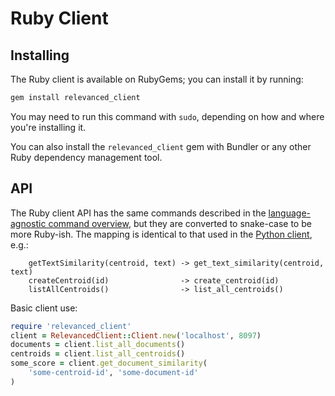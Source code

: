# Ruby Client

## Installing

The Ruby client is available on RubyGems; you can install it by running:

```bash
gem install relevanced_client
```

You may need to run this command with `sudo`, depending on how and where you're installing it.

You can also install the `relevanced_client` gem with Bundler or any other Ruby dependency management tool.

## API

The Ruby client API has the same commands described in the [language-agnostic command overview](../commands.md), but they are converted to snake-case to be more Ruby-ish.  The mapping is identical to that used in the [Python client](./python.md), e.g.:

```
    getTextSimilarity(centroid, text) -> get_text_similarity(centroid, text)
    createCentroid(id)                -> create_centroid(id)
    listAllCentroids()                -> list_all_centroids()
```

Basic client use:
```ruby
require 'relevanced_client'
client = RelevancedClient::Client.new('localhost', 8097)
documents = client.list_all_documents()
centroids = client.list_all_centroids()
some_score = client.get_document_similarity(
    'some-centroid-id', 'some-document-id'
)

```
